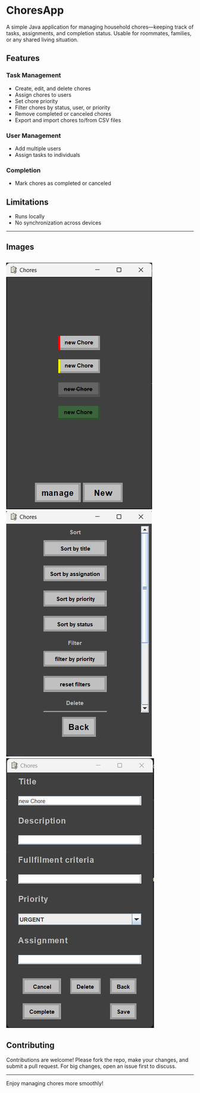 # ChoresApp

A simple Java application for managing household chores—keeping track of tasks, assignments, and completion status. Usable for roommates, families, or any shared living situation.

## Features

### Task Management
- Create, edit, and delete chores  
- Assign chores to users  
- Set chore priority  
- Filter chores by status, user, or priority  
- Remove completed or canceled chores  
- Export and import chores to/from CSV files

### User Management
- Add multiple users  
- Assign tasks to individuals

### Completion
- Mark chores as completed or canceled

##  Limitations
- Runs locally  
- No synchronization across devices
---

## Images
![UI](screenshots/overview.png)
![UI](screenshots/manage.png)
![UI](screenshots/edit.png)
---


## Contributing

Contributions are welcome! Please fork the repo, make your changes, and submit a pull request. For big changes, open an issue first to discuss.

---

Enjoy managing chores more smoothly!
